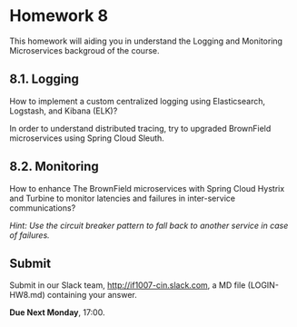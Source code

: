 # Homework 8

This homework will aiding you in understand the Logging and Monitoring Microservices backgroud of the course.

## 8.1. Logging

How to implement a custom centralized logging using Elasticsearch, Logstash, and Kibana (ELK)?

In order to understand distributed tracing, try to upgraded BrownField microservices using Spring Cloud Sleuth.

## 8.2. Monitoring

How to enhance The BrownField microservices with Spring Cloud Hystrix and Turbine to monitor latencies and failures in inter-service communications?

_Hint: Use the circuit breaker pattern to fall back to another service in case of failures._

## Submit

Submit in our Slack team, http://if1007-cin.slack.com, a MD file (LOGIN-HW8.md) containing your answer.

**Due Next Monday**, 17:00.

